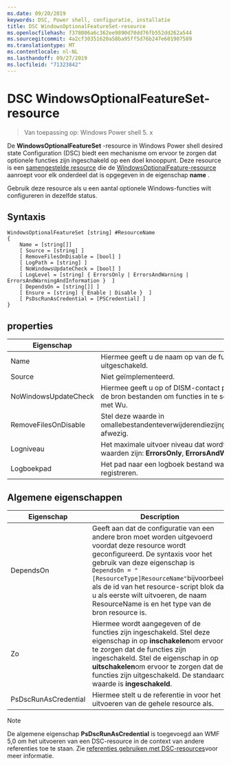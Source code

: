 ```yaml
---
ms.date: 09/20/2019
keywords: DSC, Power shell, configuratie, installatie
title: DSC WindowsOptionalFeatureSet-resource
ms.openlocfilehash: f378006a6c362ee9890d70dd76fb552dd262a544
ms.sourcegitcommit: 4a2cf30351620a58ba95ff5d76b247e601907589
ms.translationtype: MT
ms.contentlocale: nl-NL
ms.lasthandoff: 09/27/2019
ms.locfileid: "71323842"
---
```

# <a name="dsc-windowsoptionalfeatureset-resource"></a>DSC WindowsOptionalFeatureSet-resource

> Van toepassing op: Windows Power shell 5. x

De **WindowsOptionalFeatureSet** -resource in Windows Power shell desired state Configuration (DSC) biedt een mechanisme om ervoor te zorgen dat optionele functies zijn ingeschakeld op een doel knooppunt. Deze resource is een [samengestelde resource](../../../resources/authoringResourceComposite.md) die de [WindowsOptionalFeature-resource](windowsOptionalFeatureResource.md) aanroept voor elk onderdeel dat is opgegeven in de eigenschap **name** .

Gebruik deze resource als u een aantal optionele Windows-functies wilt configureren in dezelfde status.

## <a name="syntax"></a>Syntaxis

```Syntax
WindowsOptionalFeatureSet [string] #ResourceName
{
    Name = [string[]]
    [ Source = [string] ]
    [ RemoveFilesOnDisable = [bool] ]
    [ LogPath = [string] ]
    [ NoWindowsUpdateCheck = [bool] ]
    [ LogLevel = [string] { ErrorsOnly | ErrorsAndWarning | ErrorsAndWarningAndInformation }  ]
    [ DependsOn = [string[]] ]
    [ Ensure = [string] { Enable | Disable }  ]
    [ PsDscRunAsCredential = [PSCredential] ]
}
```

## <a name="properties"></a>properties

|Eigenschap |Description |
|---|---|
|Name |Hiermee geeft u de naam op van de functies die u wilt inschakelen, worden in-of uitgeschakeld. |
|Source |Niet geïmplementeerd. |
|NoWindowsUpdateCheck |Hiermee geeft u op of DISM-contact personen Windows Update (WU) bij het zoeken naar de bron bestanden om functies in te scha kelen. Als `$true`kan DISM geen contact opnemen met Wu. |
|RemoveFilesOnDisable |Stel deze waarde in omallebestandenteverwijderendiezijngekoppeldaandefunctieswanneerhetisingesteldop`$true` afwezig. |
|Logniveau |Het maximale uitvoer niveau dat wordt weer gegeven in de logboeken. De geaccepteerde waarden zijn: **ErrorsOnly**, **ErrorsAndWarning**en **ErrorsAndWarningAndInformation**. |
|Logboekpad |Het pad naar een logboek bestand waar de resource provider de bewerking moet registreren. |

## <a name="common-properties"></a>Algemene eigenschappen

|Eigenschap |Description |
|---|---|
|DependsOn |Geeft aan dat de configuratie van een andere bron moet worden uitgevoerd voordat deze resource wordt geconfigureerd. De syntaxis voor het gebruik van deze eigenschap is `DependsOn = "[ResourceType]ResourceName"`bijvoorbeeld als de id van het resource-script blok dat u als eerste wilt uitvoeren, de naam ResourceName is en het type van de bron resource is. |
|Zo |Hiermee wordt aangegeven of de functies zijn ingeschakeld. Stel deze eigenschap in op **inschakelen**om ervoor te zorgen dat de functies zijn ingeschakeld. Stel de eigenschap in op **uitschakelen**om ervoor te zorgen dat de functies zijn uitgeschakeld. De standaard waarde is **ingeschakeld**. |
|PsDscRunAsCredential |Hiermee stelt u de referentie in voor het uitvoeren van de gehele resource als. |

> [!NOTE]
> De algemene eigenschap **PsDscRunAsCredential** is toegevoegd aan WMF 5,0 om het uitvoeren van een DSC-resource in de context van andere referenties toe te staan. Zie [referenties gebruiken met DSC-resources](../../../configurations/runasuser.md)voor meer informatie.